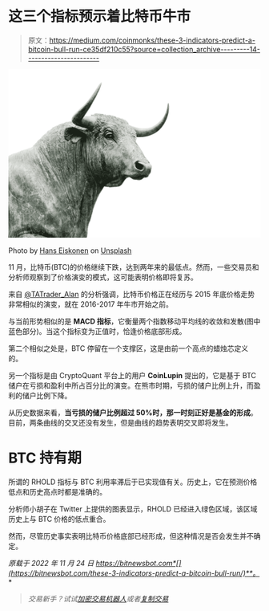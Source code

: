 # 这三个指标预示着比特币牛市

> 原文：<https://medium.com/coinmonks/these-3-indicators-predict-a-bitcoin-bull-run-ce35df210c55?source=collection_archive---------14----------------------->

![](img/bb82292974e4de5a1d3982ae5e394ff5.png)

Photo by [Hans Eiskonen](https://unsplash.com/@eiskonen?utm_source=medium&utm_medium=referral) on [Unsplash](https://unsplash.com?utm_source=medium&utm_medium=referral)

11 月，比特币(BTC)的价格继续下跌，达到两年来的最低点。然而，一些交易员和分析师观察到了价格演变的模式，这可能表明价格即将复苏。

来自 [@TATrader_Alan](https://twitter.com/TATrader_Alan) 的分析强调，比特币价格正在经历与 2015 年底价格走势非常相似的演变，就在 2016-2017 年牛市开始之前。

与当前形势相似的是 **MACD 指标**，它衡量两个指数移动平均线的收敛和发散(图中蓝色部分)。当这个指标变为正值时，恰逢价格底部形成。

第二个相似之处是，BTC 停留在一个支撑区，这是由前一个高点的蜡烛芯定义的。

另一个指标是由 CryptoQuant 平台上的用户 **CoinLupin** 提出的，它是基于 BTC 储户在亏损和盈利中所占百分比的演变。在熊市时期，亏损的储户比例上升，而盈利的储户比例下降。

从历史数据来看，**当亏损的储户比例超过 50%时，那一时刻正好是基金的形成**。目前，两条曲线的交叉还没有发生，但是曲线的趋势表明交叉即将发生。

# BTC 持有期

所谓的 RHOLD 指标与 BTC 利用率滞后于已实现值有关。历史上，它在预测价格低点和历史高点时都是准确的。

分析师小胡子在 Twitter 上提供的图表显示，RHOLD 已经进入绿色区域，该区域历史上与 BTC 价格的低点重合。

然而，尽管历史事实表明比特币价格底部已经形成，但这种情况是否会发生并不确定。

*原载于 2022 年 11 月 24 日 https://bitnewsbot.com*[](https://bitnewsbot.com/these-3-indicators-predict-a-bitcoin-bull-run/)**。**

> *交易新手？试试[加密交易机器人](/coinmonks/crypto-trading-bot-c2ffce8acb2a)或者[复制交易](/coinmonks/top-10-crypto-copy-trading-platforms-for-beginners-d0c37c7d698c)*